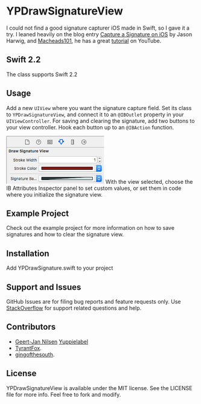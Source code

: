 # YPDrawSignatureView

I could not find a good signature capturer iOS made in Swift, so I gave it a try. I leaned heavily on the blog entry [Capture a Signature on iOS](https://www.altamiracorp.com/blog/employee-posts/capture-a-signature-on-ios) by Jason Harwig, and [Macheads101](https://www.youtube.com/user/macheads101), he has a great [tutorial](https://www.youtube.com/watch?v=8KV1o9hPF5E&list=UU7fIuG6L5EPc9Ijq2_BCmIg) on YouTube.

## Swift 2.2

The class supports Swift 2.2

## Usage

Add a new `UIView` where you want the signature capture field. Set its class to `YPDrawSignatureView`, and connect it to an `@IBOutlet` property in your `UIViewController`. For saving and clearing the signature, add two buttons to your view controller. Hook each button up to an `@IBAction` function.

![ScreenShot](ibss.png?raw=true "Interface Builder Attributes Inspector panel")
With the view selected, choose the IB Attributes Inspector panel to set custom values, or set them in code where you initialize the signature view.

## Example Project

Check out the example project for more information on how to save signatures and how to clear the signature view.

## Installation

Add YPDrawSignature.swift to your project

## Support and Issues

GitHub Issues are for filing bug reports and feature requests only. Use [StackOverflow](http://stackoverflow.com/search?q=YPDrawSignatureView) for support related questions and help.

## Contributors

* [Geert-Jan Nilsen](mailto:gj.nilsen@yuppielabel.com) [Yuppielabel](http://yuppielabel.com)
* [TyrantFox](https://github.com/TyrantFox).
* [gingofthesouth](https://github.com/gingofthesouth).

## License

YPDrawSignatureView is available under the MIT license. See the LICENSE file for more info. Feel free to fork and modify.
